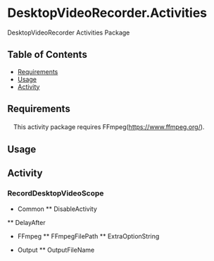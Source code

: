 DesktopVideoRecorder.Activities
==========

DesktopVideoRecorder Activities Package

Table of Contents
-----------------

  * [Requirements](#requirements)
  * [Usage](#usage)
  * [Activity](#activity)

Requirements
------------
　This activity package requires FFmpeg(https://www.ffmpeg.org/).

Usage
-----
  


Activity
--------
  
  ### RecordDesktopVideoScope

 * Common
 ** DisableActivity

 ** DelayAfter
 
 * FFmpeg
 ** FFmpegFilePath
 ** ExtraOptionString
 
 * Output
 ** OutputFileName
 



